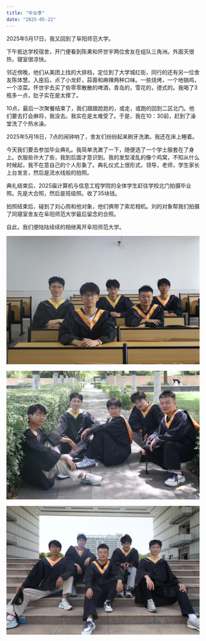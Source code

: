 ```yaml
---
title: "毕业季"
date: "2025-05-22"
---
```


2025年5月17日，我又回到了阜阳师范大学。

下午抵达学校宿舍，开门便看到陈果和怀世宇两位舍友在组队三角洲。外面天很热，寝室很凉快。

邻近傍晚，他们从美团上找的大排档，定位到了大学城红街，同行的还有另一位舍友陈体慧。入座后，点了小龙虾，蒜蓉和麻辣两种口味。一些烧烤，一个地锅鸡，一个凉菜。怀世宇去买了些零零散散的啤酒，青岛的，雪花的，德式的。我喝了3瓶多一点，肚子实在是太撑了。

10点，最后一次聚餐结束了，我们踉踉跄跄的，或走，或跑的回到二区北门。他们要去打会麻将，我没去。我实在是太难受了。于是，我在10：30前，赶到了澡堂洗了个热水澡。



2025年5月18日，7点的闹钟响了，舍友们纷纷起来刷牙洗漱。我还在床上睡着。

今天我们要去参加毕业典礼。我简单洗漱了一下，随便选了一个学士服套在了身上。衣服些许大了些，我到后面才意识到。我的发型凌乱的像个鸡窝，不知从什么时候起，我不在意自己的个人形象了。典礼仪式上很形式，领导，老师，学生家长上台发言，然后是流水线般的拍照。

典礼结束后，2025届计算机与信息工程学院的全体学生赶往学校北门拍摄毕业照。先是大合照，然后是班级照。收了35块钱。

拍照结束后，碰到了刘心雨和他对象，他们俩带了索尼相机。刘的对象帮我们拍摄了同寝室舍友在阜阳师范大学最后留念的合照。

自此，我们便陆陆续续的相继离开阜阳师范大学。

![](../public/images/mmexport1747896963571.jpg)

![](../public/images/mmexport1747896999008.jpg)

![](../public/images/mmexport1747897063424.jpg)